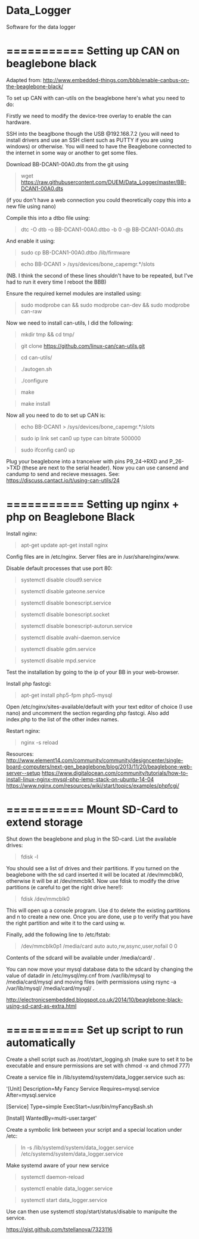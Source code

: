 Data_Logger
===========

Software for the data logger


===========
Setting up CAN on beaglebone black
===========
Adapted from: http://www.embedded-things.com/bbb/enable-canbus-on-the-beaglebone-black/

To set up CAN with can-utils on the beaglebone here's what you need to do:

Firstly we need to modify the device-tree overlay to enable the can hardware.

SSH into the beaglbone though the USB @192.168.7.2 (you will need to install drivers and use an SSH client such as PUTTY if you are using windows) or otherwise. You will need to have the Beaglebone connected to the internet in some way or another to get some files.

Download BB-DCAN1-00A0.dts from the git using

> wget https://raw.githubusercontent.com/DUEM/Data_Logger/master/BB-DCAN1-00A0.dts

(if you don't have a web connection you could theoretically copy this into a new file using nano)

Compile this into a dtbo file using:

> dtc -O dtb -o BB-DCAN1-00A0.dtbo -b 0 -@ BB-DCAN1-00A0.dts

And enable it using:

> sudo cp BB-DCAN1-00A0.dtbo /lib/firmware

> echo BB-DCAN1 > /sys/devices/bone_capemgr.*/slots

(NB. I think the second of these lines shouldn't have to be repeated, but I've had to run it every time I reboot the BBB)

Ensure the required kernel modules are installed using:

> sudo modprobe can && sudo modprobe can-dev && sudo modprobe can-raw

Now we need to install can-utils, I did the following:

> mkdir tmp && cd tmp/

> git clone https://github.com/linux-can/can-utils.git

> cd can-utils/

> ./autogen.sh

> ./configure

> make

> make install

Now all you need to do to set up CAN is:

> echo BB-DCAN1 > /sys/devices/bone_capemgr.*/slots

> sudo ip link set can0 up type can bitrate 500000

> sudo ifconfig can0 up

Plug your beaglebone into a tranceiver with pins P9_24->RXD and P_26->TXD (these are next to the serial header). Now you can use cansend and candump to send and recieve messages. See: https://discuss.cantact.io/t/using-can-utils/24

===========
Setting up nginx + php on Beaglebone Black
===========

Install nginx:

> apt-get update
> apt-get install nginx

Config files are in /etc/nginx. Server files are in /usr/share/nginx/www.

Disable default processes that use port 80:

> systemctl disable cloud9.service

> systemctl disable gateone.service

> systemctl disable bonescript.service

> systemctl disable bonescript.socket

> systemctl disable bonescript-autorun.service

> systemctl disable avahi-daemon.service

> systemctl disable gdm.service

> systemctl disable mpd.service

Test the installation by going to the ip of your BB in your web-browser.

Install php fastcgi:

> apt-get install php5-fpm php5-mysql

Open /etc/nginx/sites-available/default with your text editor of choice (I use nano) and uncomment the section regarding php fastcgi. Also add index.php to the list of the other index names.

Restart nginx:

> nginx -s reload

Resources:
http://www.element14.com/community/community/designcenter/single-board-computers/next-gen_beaglebone/blog/2013/11/20/beaglebone-web-server--setup
https://www.digitalocean.com/community/tutorials/how-to-install-linux-nginx-mysql-php-lemp-stack-on-ubuntu-14-04
https://www.nginx.com/resources/wiki/start/topics/examples/phpfcgi/

===========
Mount SD-Card to extend storage
===========

Shut down the beaglebone and plug in the SD-card. List the available drives:

> fdisk -l

You should see a list of drives and their partitions. If you turned on the beaglebone with the sd card inserted it will be located at /dev/mmcblk0, otherwise it will be at /dev/mmcblk1. Now use fdisk to modify the drive partitions (e careful to get the right drive here!):

> fdisk /dev/mmcblk0

This will open up a console program. Use d to delete the existing partitions and n to create a new one. Once you are done, use p to verify that you have the right partition and wite it to the card using w.

Finally, add the following line to /etc/fstab:

> /dev/mmcblk0p1    /media/card     auto     auto,rw,async,user,nofail  0  0

Contents of the sdcard will be available under /media/card/ .

You can now move your mysql database data to the sdcard by changing the value of datadir in /etc/mysql/my.cnf from /var/lib/mysql to /media/card/mysql and moving files (with permissions using rsync -a /var/lib/mysql/ /media/card/mysql/ .

http://electronicsembedded.blogspot.co.uk/2014/10/beaglebone-black-using-sd-card-as-extra.html

===========
Set up script to run automatically
===========

Create a shell script such as /root/start_logging.sh (make sure to set it to be executable and ensure permissions are set with chmod -x and chmod 777)

Create a service file in /lib/systemd/system/data_logger.service such as:

'[Unit]
Description=My Fancy Service
Requires=mysql.service
After=mysql.service

[Service]
Type=simple
ExecStart=/usr/bin/myFancyBash.sh

[Install]
WantedBy=multi-user.target'

Create a symbolic link between your script and a special location under /etc:

> ln -s /lib/systemd/system/data_logger.service /etc/systemd/system/data_logger.service

Make systemd aware of your new service

> systemctl daemon-reload

> systemctl enable data_logger.service

> systemctl start data_logger.service

Use can then use systemctl stop/start/status/disable to manipulte the service.

https://gist.github.com/tstellanova/7323116

